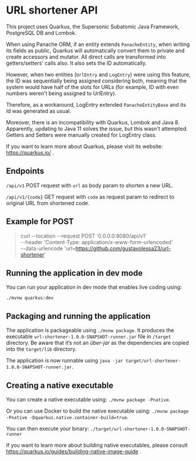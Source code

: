 # URL shortener API

This project uses Quarkus, the Supersonic Subatomic Java Framework, PostgreSQL DB and Lombok.

When using Panache ORM, if an entity extends `PanacheEntity`, when writing its fields as public, Quarkus will automatically convert them to private and create accessors and mutator. All direct calls are transformed into getters/setters' calls also. It also sets the ID automatically.

However, when two entities (`UrlEntry` and `LogEntry`) were using this feature, the ID was sequentially being assigned considering both, meaning that the system would have half of the slots for URLs (for example, ID with even numbers weren't being assigned to UrlEntry).

Therefore, as a workaround, LogEntry extended `PanacheEntityBase` and its Id was generated as usual.

Moreover, there is an incompatibility with Quarkus, Lombok and Java 8. Apparently, updating to Java 11 solves the issue, but this wasn't attempted. Getters and Setters were manually created for LogEntry class.


If you want to learn more about Quarkus, please visit its website: https://quarkus.io/ .


## Endpoints

`/api/v1`  POST request with `url` as body param to shorten a new URL.

`/api/v1/{code}` GET request with `code` as request param to redirect to original URL from shortened code. 


## Example for POST

> curl --location --request POST '0.0.0.0:8080/api/v1' \
--header 'Content-Type: application/x-www-form-urlencoded' \
--data-urlencode 'url=https://github.com/gustavolessa23/url-shortener'


## Running the application in dev mode

You can run your application in dev mode that enables live coding using:
```
./mvnw quarkus:dev
```

## Packaging and running the application

The application is packageable using `./mvnw package`.
It produces the executable `url-shortener-1.0.0-SNAPSHOT-runner.jar` file in `/target` directory.
Be aware that it’s not an _über-jar_ as the dependencies are copied into the `target/lib` directory.

The application is now runnable using `java -jar target/url-shortener-1.0.0-SNAPSHOT-runner.jar`.

## Creating a native executable

You can create a native executable using: `./mvnw package -Pnative`.

Or you can use Docker to build the native executable using: `./mvnw package -Pnative -Dquarkus.native.container-build=true`.

You can then execute your binary: `./target/url-shortener-1.0.0-SNAPSHOT-runner`

If you want to learn more about building native executables, please consult https://quarkus.io/guides/building-native-image-guide .